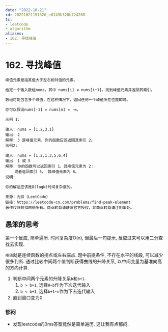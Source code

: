 ```yaml
---
date: "2022-10-21"
id: 20221021151320_e8149b328b724268
tc:
- leetcode
- algorithm
aliases:
- 162. 寻找峰值
---
```


# 162. 寻找峰值
```
峰值元素是指其值大于左右相邻值的元素。

给定一个输入数组nums，其中 nums[i] ≠ nums[i+1]，找到峰值元素并返回其索引。

数组可能包含多个峰值，在这种情况下，返回任何一个峰值所在位置即可。

你可以假设nums[-1] = nums[n] = -∞。

示例 1:

输入: nums = [1,2,3,1]
输出: 2
解释: 3 是峰值元素，你的函数应该返回其索引 2。
示例2:

输入: nums = [1,2,1,3,5,6,4]
输出: 1 或 5 
解释: 你的函数可以返回索引 1，其峰值元素为 2；
    或者返回索引 5， 其峰值元素为 6。
说明:

你的解法应该是O(logN)时间复杂度的。

来源：力扣（LeetCode）
链接：https://leetcode-cn.com/problems/find-peak-element
著作权归领扣网络所有。商业转载请联系官方授权，非商业转载请注明出处。
```

## 愚笨的思考

第一个反应, 简单遍历. 时间复杂度O(n), 但最后一句提示, 反应过来可以用二分查找去实现. 

`峰值`就是连续函数的拐点或左右端点. 题中前提条件, 不存在水平的线段, 可以减少很多判断. 通过比较中间两个值判断获得曲线的升降关系, 以中间变量为基准向高的方向计算.

1. 判断中间两个元素的升降关系`b`和`b+1`. 
    1. `b > b+1`, 选择`0~b`作为下次迭代输入
    2. `b < b+1`, 选择`b+1~n`作为下去迭代输入
2. 直到窗口变为0

### 郁闷
* 发现leetcode的0ms答案竟然是简单遍历. 这让我有点郁闷.



